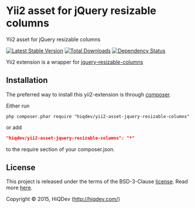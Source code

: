 Yii2 asset for jQuery resizable columns
=======================================

Yii2 asset for jQuery resizable columns

[![Latest Stable Version](https://poser.pugx.org/hiqdev/yii2-asset-jquery-resizable-columns/v/stable)](//packagist.org/packages/hiqdev/yii2-asset-jquery-resizable-columns)
[![Total Downloads](https://poser.pugx.org/hiqdev/yii2-asset-jquery-resizable-columns/downloads)](//packagist.org/packages/hiqdev/yii2-asset-jquery-resizable-columns)
[![Dependency Status](https://www.versioneye.com/php/hiqdev:yii2-asset-jquery-resizable-columns/dev-master/badge.svg)](https://www.versioneye.com/php/hiqdev:yii2-asset-jquery-resizable-columns/dev-master)

Yii2 extension is a wrapper for [jquery-resizable-columns](https://github.com/dobtco/jquery-resizable-columns)

## Installation

The preferred way to install this yii2-extension is through [composer](http://getcomposer.org/download/).

Either run

```
php composer.phar require "hiqdev/yii2-asset-jquery-resizable-columns"
```

or add

```json
"hiqdev/yii2-asset-jquery-resizable-columns": "*"
```

to the require section of your composer.json.

## License

This project is released under the terms of the BSD-3-Clause [license](https://github.com/hiqdev/yii2-asset-jquery-resizable-columns/blob/master/LICENSE).
Read more [here](http://choosealicense.com/licenses/bsd-3-clause).

Copyright © 2015, HiQDev (http://hiqdev.com/)
